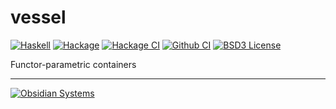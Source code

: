 # vessel
[![Haskell](https://img.shields.io/badge/language-Haskell-orange.svg)](https://haskell.org) [![Hackage](https://img.shields.io/hackage/v/vessel.svg)](https://hackage.haskell.org/package/vessel) [![Hackage CI](https://matrix.hackage.haskell.org/api/v2/packages/vessel/badge)](https://matrix.hackage.haskell.org/#/package/vessel) [![Github CI](https://github.com/obsidiansystems/vessel/workflows/github-action/badge.svg)](https://github.com/obsidiansystems/vessel/actions) [![BSD3 License](https://img.shields.io/badge/license-BSD3-blue.svg)](https://github.com/obsidiansystems/vessel/blob/master/LICENSE)

Functor-parametric containers

***

[![Obsidian Systems](https://obsidian.systems/static/images/ObsidianSystemsLogo.svg)](https://obsidian.systems)

